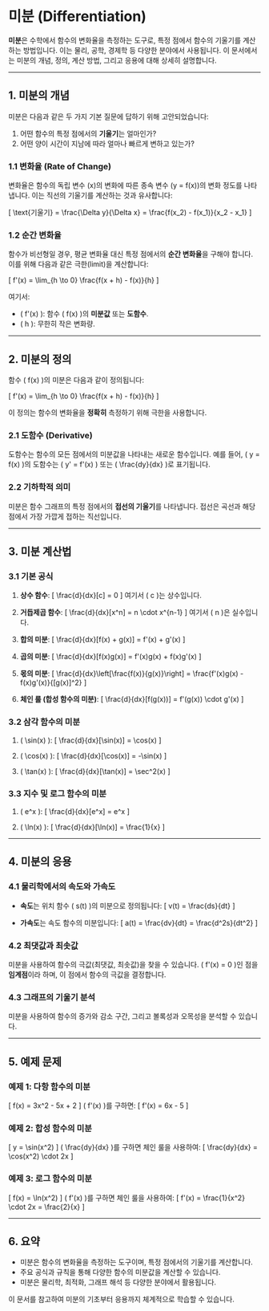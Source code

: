 # 미분 (Differentiation)

**미분**은 수학에서 함수의 변화율을 측정하는 도구로, 특정 점에서 함수의 기울기를 계산하는 방법입니다. 이는 물리, 공학, 경제학 등 다양한 분야에서 사용됩니다. 이 문서에서는 미분의 개념, 정의, 계산 방법, 그리고 응용에 대해 상세히 설명합니다.

---

## 1. 미분의 개념

미분은 다음과 같은 두 가지 기본 질문에 답하기 위해 고안되었습니다:

1. 어떤 함수의 특정 점에서의 **기울기**는 얼마인가?
2. 어떤 양이 시간이 지남에 따라 얼마나 빠르게 변하고 있는가?

### 1.1 변화율 (Rate of Change)
변화율은 함수의 독립 변수 \(x\)의 변화에 따른 종속 변수 \(y = f(x)\)의 변화 정도를 나타냅니다. 이는 직선의 기울기를 계산하는 것과 유사합니다:

\[
\text{기울기} = \frac{\Delta y}{\Delta x} = \frac{f(x_2) - f(x_1)}{x_2 - x_1}
\]

### 1.2 순간 변화율
함수가 비선형일 경우, 평균 변화율 대신 특정 점에서의 **순간 변화율**을 구해야 합니다. 이를 위해 다음과 같은 극한(limit)을 계산합니다:

\[
f'(x) = \lim_{h \to 0} \frac{f(x + h) - f(x)}{h}
\]

여기서:
- \( f'(x) \): 함수 \( f(x) \)의 **미분값** 또는 **도함수**.
- \( h \): 무한히 작은 변화량.

---

## 2. 미분의 정의

함수 \( f(x) \)의 미분은 다음과 같이 정의됩니다:

\[
f'(x) = \lim_{h \to 0} \frac{f(x + h) - f(x)}{h}
\]

이 정의는 함수의 변화율을 **정확히** 측정하기 위해 극한을 사용합니다.

### 2.1 도함수 (Derivative)
도함수는 함수의 모든 점에서의 미분값을 나타내는 새로운 함수입니다. 예를 들어, \( y = f(x) \)의 도함수는 \( y' = f'(x) \) 또는 \( \frac{dy}{dx} \)로 표기됩니다.

### 2.2 기하학적 의미
미분은 함수 그래프의 특정 점에서의 **접선의 기울기**를 나타냅니다. 접선은 곡선과 해당 점에서 가장 가깝게 접하는 직선입니다.

---

## 3. 미분 계산법

### 3.1 기본 공식

1. **상수 함수**:
   \[
   \frac{d}{dx}[c] = 0
   \]
   여기서 \( c \)는 상수입니다.

2. **거듭제곱 함수**:
   \[
   \frac{d}{dx}[x^n] = n \cdot x^{n-1}
   \]
   여기서 \( n \)은 실수입니다.

3. **합의 미분**:
   \[
   \frac{d}{dx}[f(x) + g(x)] = f'(x) + g'(x)
   \]

4. **곱의 미분**:
   \[
   \frac{d}{dx}[f(x)g(x)] = f'(x)g(x) + f(x)g'(x)
   \]

5. **몫의 미분**:
   \[
   \frac{d}{dx}\left[\frac{f(x)}{g(x)}\right] = \frac{f'(x)g(x) - f(x)g'(x)}{[g(x)]^2}
   \]

6. **체인 룰 (합성 함수의 미분)**:
   \[
   \frac{d}{dx}[f(g(x))] = f'(g(x)) \cdot g'(x)
   \]

### 3.2 삼각 함수의 미분

1. \( \sin(x) \):
   \[
   \frac{d}{dx}[\sin(x)] = \cos(x)
   \]

2. \( \cos(x) \):
   \[
   \frac{d}{dx}[\cos(x)] = -\sin(x)
   \]

3. \( \tan(x) \):
   \[
   \frac{d}{dx}[\tan(x)] = \sec^2(x)
   \]

### 3.3 지수 및 로그 함수의 미분

1. \( e^x \):
   \[
   \frac{d}{dx}[e^x] = e^x
   \]

2. \( \ln(x) \):
   \[
   \frac{d}{dx}[\ln(x)] = \frac{1}{x}
   \]

---

## 4. 미분의 응용

### 4.1 물리학에서의 속도와 가속도
- **속도**는 위치 함수 \( s(t) \)의 미분으로 정의됩니다:
  \[
  v(t) = \frac{ds}{dt}
  \]

- **가속도**는 속도 함수의 미분입니다:
  \[
  a(t) = \frac{dv}{dt} = \frac{d^2s}{dt^2}
  \]

### 4.2 최댓값과 최솟값
미분을 사용하여 함수의 극값(최댓값, 최솟값)을 찾을 수 있습니다. \( f'(x) = 0 \)인 점을 **임계점**이라 하며, 이 점에서 함수의 극값을 결정합니다.

### 4.3 그래프의 기울기 분석
미분을 사용하여 함수의 증가와 감소 구간, 그리고 볼록성과 오목성을 분석할 수 있습니다.

---

## 5. 예제 문제

### 예제 1: 다항 함수의 미분
\[
f(x) = 3x^2 - 5x + 2
\]
\( f'(x) \)를 구하면:
\[
f'(x) = 6x - 5
\]

### 예제 2: 합성 함수의 미분
\[
y = \sin(x^2)
\]
\( \frac{dy}{dx} \)를 구하면 체인 룰을 사용하여:
\[
\frac{dy}{dx} = \cos(x^2) \cdot 2x
\]

### 예제 3: 로그 함수의 미분
\[
f(x) = \ln(x^2)
\]
\( f'(x) \)를 구하면 체인 룰을 사용하여:
\[
f'(x) = \frac{1}{x^2} \cdot 2x = \frac{2}{x}
\]

---

## 6. 요약

- 미분은 함수의 변화율을 측정하는 도구이며, 특정 점에서의 기울기를 계산합니다.
- 주요 공식과 규칙을 통해 다양한 함수의 미분값을 계산할 수 있습니다.
- 미분은 물리학, 최적화, 그래프 해석 등 다양한 분야에서 활용됩니다.

이 문서를 참고하여 미분의 기초부터 응용까지 체계적으로 학습할 수 있습니다.
